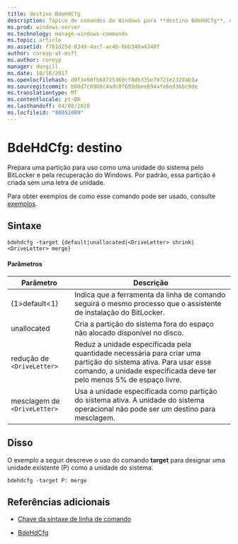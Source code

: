 ```yaml
---
title: destino BdeHdCfg
description: Tópico de comandos do Windows para **destino BdeHdCfg**, que prepara uma partição para uso como uma unidade do sistema pelo BitLocker e pela recuperação do Windows.
ms.prod: windows-server
ms.technology: manage-windows-commands
ms.topic: article
ms.assetid: f761d25d-8349-4ac7-ac46-6bb340a4348f
author: coreyp-at-msft
ms.author: coreyp
manager: dongill
ms.date: 10/16/2017
ms.openlocfilehash: d0f3e90fbb8725360cf8db335e79721e2328ab3a
ms.sourcegitcommit: b00d7c8968c4adc8f699dbee694afe6ed36bc9de
ms.translationtype: MT
ms.contentlocale: pt-BR
ms.lasthandoff: 04/08/2020
ms.locfileid: "80851009"
---
```

# <a name="bdehdcfg-target"></a>BdeHdCfg: destino

Prepara uma partição para uso como uma unidade do sistema pelo BitLocker e pela recuperação do Windows. Por padrão, essa partição é criada sem uma letra de unidade.

Para obter exemplos de como esse comando pode ser usado, consulte [exemplos](#BKMK_Examples).

## <a name="syntax"></a>Sintaxe

```
bdehdcfg -target {default|unallocated|<DriveLetter> shrink|<DriveLetter> merge}
```

#### <a name="parameters"></a>Parâmetros

| Parâmetro | Descrição |
| --------- | ----------- |
| {1&gt;default&lt;1} | Indica que a ferramenta da linha de comando seguirá o mesmo processo que o assistente de instalação do BitLocker. |
| unallocated | Cria a partição do sistema fora do espaço não alocado disponível no disco. |
| redução de `<DriveLetter>` | Reduz a unidade especificada pela quantidade necessária para criar uma partição do sistema ativa. Para usar esse comando, a unidade especificada deve ter pelo menos 5% de espaço livre. |
| mesclagem de `<DriveLetter>` | Usa a unidade especificada como partição do sistema ativa. A unidade do sistema operacional não pode ser um destino para mesclagem. |

## <a name="examples"></a><a name=BKMK_Examples></a>Disso

O exemplo a seguir descreve o uso do comando **target** para designar uma unidade existente (P) como a unidade do sistema.

```
bdehdcfg -target P: merge
```

## <a name="additional-references"></a>Referências adicionais

- [Chave da sintaxe de linha de comando](command-line-syntax-key.md)

- [BdeHdCfg](bdehdcfg.md)
